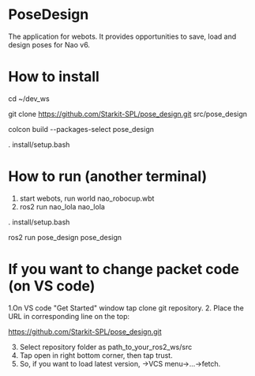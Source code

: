 # PoseDesign
The application for webots. It provides opportunities to save, load and design poses for Nao v6.

# How to install
cd ~/dev_ws

git clone https://github.com/Starkit-SPL/pose_design.git src/pose_design

colcon build --packages-select pose_design

. install/setup.bash

# How to run (another terminal)

1. start webots, run world nao_robocup.wbt
2. ros2 run nao_lola nao_lola

. install/setup.bash

ros2 run pose_design pose_design

# If you want to change packet code (on VS code)

1.On VS code "Get Started" window tap clone git repository.
2. Place the URL in corresponding line on the top:

https://github.com/Starkit-SPL/pose_design.git

3. Select repository folder as path_to_your_ros2_ws/src
4. Tap open in right bottom corner, then tap trust.
5. So, if you want to load latest version, ->VCS menu->...->fetch.
